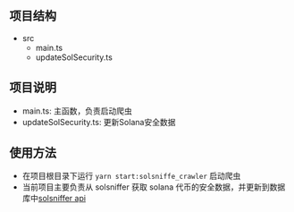 ## 项目结构
- src
  - main.ts
  - updateSolSecurity.ts

## 项目说明
- main.ts: 主函数，负责启动爬虫
- updateSolSecurity.ts: 更新Solana安全数据

## 使用方法
- 在项目根目录下运行 `yarn start:solsniffe_crawler` 启动爬虫
- 当前项目主要负责从 solsniffer 获取 solana 代币的安全数据，并更新到数据库中[solsniffer api](https://solsniffer.com/api/v1/sniffer/token/gVjogZYnqBd8jxqhKdV64TcAoiFDcjH1iYZCPfCpump)
